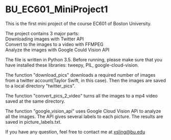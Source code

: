 # BU_EC601_MiniProject1

This is the first mini project of the course EC601 of Boston University.

The project contains 3 major parts:<br>
  Downloading images with Twitter API<br>
  Convert to the images to a video with FFMPEG<br>
  Analyze the images with Google Could Vision API<br> 

The file is written in Python 3.5. Before running, please make sure that you have installed these libraries: tweepy, PIL, google-cloud-vision.<br>

The function "download_pics" downloads a required number of images from a twitter account(Taylor Swift, in this case). Then the images are saved to a local directory "twitter_pics".<br>

The function "convert_pics_2_video" turns all the images to a mp4 video saved at the same directory.<br>

The function "google_vision_api" uses Google Cloud Vision APi to analyze all the images. The API gives several labels to each picture. The results are saved in picture_labels.txt.<br>

If you have any question, feel free to contact me at xsling@bu.edu
